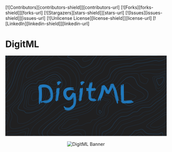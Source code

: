 [![Contributors][contributors-shield]][contributors-url]
[![Forks][forks-shield]][forks-url]
[![Stargazers][stars-shield]][stars-url]
[![Issues][issues-shield]][issues-url]
[![Unlicense License][license-shield]][license-url]
[![LinkedIn][linkedin-shield]][linkedin-url]

# DigitML

<p align="center">
  <img src="banner.png" alt="DigitML Banner" width="800"/>
</p>

<p align="center">
  <img src="guessing.gif" alt="DigitML Banner" width="800"/>
</p>
